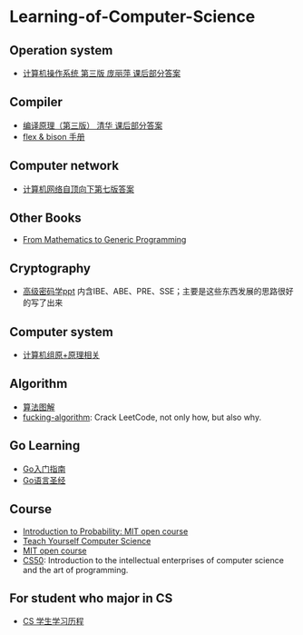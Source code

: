 # Learning-of-Computer-Science

## Operation system
- [计算机操作系统 第三版 庞丽萍 课后部分答案](https://github.com/Billy1900/Learning-of-Computer-Science/blob/master/%E6%93%8D%E4%BD%9C%E7%B3%BB%E7%BB%9F%E5%8E%9F%E7%90%86%E8%AF%BE%E5%90%8E%E4%B9%A0%E9%A2%98%E7%AD%94%E6%A1%88.docx)
## Compiler
- [编译原理（第三版） 清华 课后部分答案](https://github.com/Billy1900/Learning-of-Computer-Science/blob/master/%E7%BC%96%E8%AF%91%E5%8E%9F%E7%90%86%5B%E5%BC%A0%E7%B4%A0%E7%90%B4%5D%E7%AC%AC2%E7%89%88-%E7%AD%94%E6%A1%88-%E6%B8%85%E5%8D%8E%E5%A4%A7%E5%AD%A6%E5%87%BA%E7%89%88%E7%A4%BE.docx)
- [flex & bison 手册](https://github.com/Billy1900/Learning-of-Computer-Science/blob/master/flex%E4%B8%8Ebison%20%E4%B8%AD%E6%96%87%E7%89%88%20%E7%AC%AC%E4%BA%8C%E7%89%88%20%E9%AB%98%E6%B8%85.pdf)
## Computer network
- [计算机网络自顶向下第七版答案](https://github.com/Billy1900/Learning-of-Computer-Science/blob/master/Solutions-7th-Edition.docx)

## Other Books
- [From Mathematics to Generic Programming](https://github.com/Billy1900/Learning-of-Computer-Science/blob/master/From%20Mathematics%20to%20Generic%20Programming%202014.epub)
## Cryptography
- [高级密码学ppt](https://github.com/Billy1900/Learning-of-Computer-Science/blob/master/2019%E5%B9%B411%E6%9C%88%E9%AB%98%E7%BA%A7%E5%AF%86%E7%A0%81%E5%BA%94%E7%94%A8%E6%8A%80%E6%9C%AF20191120.pptx)
   内含IBE、ABE、PRE、SSE；主要是这些东西发展的思路很好的写了出来
## Computer system
- [计算机组原+原理相关](https://www.bilibili.com/video/av21376839/)

## Algorithm
- [算法图解](https://github.com/Billy1900/Learning-of-Computer-Science/blob/master/%E7%AE%97%E6%B3%95%E5%9B%BE%E8%A7%A3-python.pdf)
- [fucking-algorithm](https://github.com/labuladong/fucking-algorithm): Crack LeetCode, not only how, but also why.
## Go Learning
- [Go入门指南](https://github.com/Billy1900/Learning-of-Computer-Science/blob/master/Go%E5%85%A5%E9%97%A8%E6%8C%87%E5%8D%97-06131123.pdf)
- [Go语言圣经](https://github.com/Billy1900/Learning-of-Computer-Science/blob/master/go%E8%AF%AD%E8%A8%80%E5%9C%A3%E7%BB%8F.pdf)
## Course
- [Introduction to Probability: MIT open course](https://ocw.mit.edu/resources/res-6-012-introduction-to-probability-spring-2018/?tdsourcetag=s_pctim_aiomsg)
- [Teach Yourself Computer Science](https://teachyourselfcs.com/)
- [MIT open course](https://ocw.mit.edu/courses/electrical-engineering-and-computer-science/)
- [CS50](https://cs50.harvard.edu/college/2020/fall/#:~:text=Introduction%20to%20the%20intellectual%20enterprises%20of%20computer%20science%20and%20the%20art%20of%20programming.): Introduction to the intellectual enterprises of computer science and the art of programming. 

## For student who major in CS
- [CS 学生学习历程](https://github.com/Billy1900/Learning-of-Computer-Science/blob/master/CS_MUST.md)
